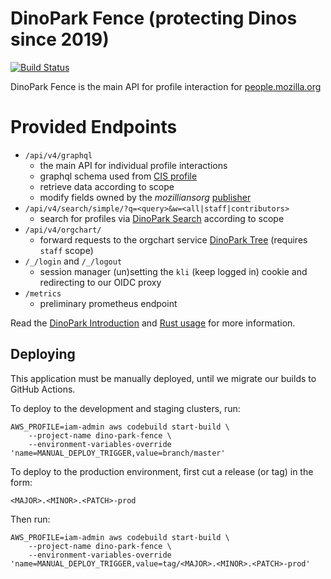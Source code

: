 # DinoPark Fence (protecting Dinos since 2019)
[![Build Status](https://travis-ci.org/mozilla-iam/dino-park-fence.svg?branch=master)](https://travis-ci.org/mozilla-iam/dino-park-fence)

DinoPark Fence is the main API for profile interaction for [people.mozilla.org]

# Provided Endpoints

- `/api/v4/graphql`
  - the main API for individual profile interactions
  - graphql schema used from [CIS profile]
  - retrieve data according to scope
  - modify fields owned by the _mozilliansorg_ [publisher]
- `/api/v4/search/simple/?q=<query>&w=<all|staff|contributors>`
    - search for profiles via [DinoPark Search] according to scope
- `/api/v4/orgchart/`
    - forward requests to the orgchart service
      [DinoPark Tree] (requires `staff` scope)
- `/_/login` and `/_/logout`
    - session manager (un)setting the `kli` (keep logged in) cookie and
      redirecting to our OIDC proxy
- `/metrics`
    - preliminary prometheus endpoint

Read the [DinoPark Introduction] and [Rust usage] for more information.

[people.mozilla.org]: https://people.mozilla.org
[CIS profile]: https://github.com/mozilla-iam/cis_profile-rust
[publisher]: https://auth.mozilla.com/.well-known/mozilla-iam-publisher-rules
[DinoPark Search]: https://github.com/mozilla-iam/dino-park-search
[DinoPark Tree]: https://github.com/mozilla-iam/dino-park-tree
[DinoPark Introduction]: https://github.com/mozilla-iam/dino-park/blob/master/Introduction.md
[Rust usage]: https://github.com/mozilla-iam/dino-park/blob/master/Rust.md

## Deploying

This application must be manually deployed, until we migrate our builds to
GitHub Actions.

To deploy to the development and staging clusters, run:

```
AWS_PROFILE=iam-admin aws codebuild start-build \
    --project-name dino-park-fence \
    --environment-variables-override 'name=MANUAL_DEPLOY_TRIGGER,value=branch/master'
```

To deploy to the production environment, first cut a release (or tag) in the
form:

```
<MAJOR>.<MINOR>.<PATCH>-prod
```

Then run:

```
AWS_PROFILE=iam-admin aws codebuild start-build \
    --project-name dino-park-fence \
    --environment-variables-override 'name=MANUAL_DEPLOY_TRIGGER,value=tag/<MAJOR>.<MINOR>.<PATCH>-prod'
```
